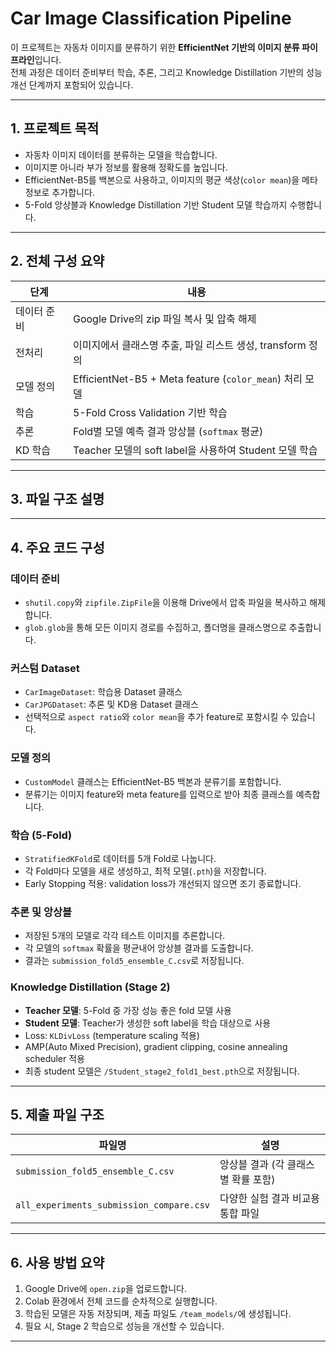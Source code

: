 # Car Image Classification Pipeline

이 프로젝트는 자동차 이미지를 분류하기 위한 **EfficientNet 기반의 이미지 분류 파이프라인**입니다.  
전체 과정은 데이터 준비부터 학습, 추론, 그리고 Knowledge Distillation 기반의 성능 개선 단계까지 포함되어 있습니다.

---

## 1. 프로젝트 목적

- 자동차 이미지 데이터를 분류하는 모델을 학습합니다.
- 이미지뿐 아니라 부가 정보를 활용해 정확도를 높입니다.
- EfficientNet-B5를 백본으로 사용하고, 이미지의 평균 색상(`color mean`)을 메타 정보로 추가합니다.
- 5-Fold 앙상블과 Knowledge Distillation 기반 Student 모델 학습까지 수행합니다.

---

## 2. 전체 구성 요약

| 단계       | 내용                                                             |
|------------|------------------------------------------------------------------|
| 데이터 준비 | Google Drive의 zip 파일 복사 및 압축 해제                        |
| 전처리     | 이미지에서 클래스명 추출, 파일 리스트 생성, transform 정의       |
| 모델 정의  | EfficientNet-B5 + Meta feature (`color_mean`) 처리 모델         |
| 학습       | 5-Fold Cross Validation 기반 학습                                 |
| 추론       | Fold별 모델 예측 결과 앙상블 (`softmax` 평균)                   |
| KD 학습    | Teacher 모델의 soft label을 사용하여 Student 모델 학습           |

---

## 3. 파일 구조 설명


---

## 4. 주요 코드 구성

### 데이터 준비

- `shutil.copy`와 `zipfile.ZipFile`을 이용해 Drive에서 압축 파일을 복사하고 해제합니다.
- `glob.glob`을 통해 모든 이미지 경로를 수집하고, 폴더명을 클래스명으로 추출합니다.

### 커스텀 Dataset

- `CarImageDataset`: 학습용 Dataset 클래스
- `CarJPGDataset`: 추론 및 KD용 Dataset 클래스
- 선택적으로 `aspect ratio`와 `color mean`을 추가 feature로 포함시킬 수 있습니다.

### 모델 정의

- `CustomModel` 클래스는 EfficientNet-B5 백본과 분류기를 포함합니다.
- 분류기는 이미지 feature와 meta feature를 입력으로 받아 최종 클래스를 예측합니다.

### 학습 (5-Fold)

- `StratifiedKFold`로 데이터를 5개 Fold로 나눕니다.
- 각 Fold마다 모델을 새로 생성하고, 최적 모델(`.pth`)을 저장합니다.
- Early Stopping 적용: validation loss가 개선되지 않으면 조기 종료합니다.

### 추론 및 앙상블

- 저장된 5개의 모델로 각각 테스트 이미지를 추론합니다.
- 각 모델의 `softmax` 확률을 평균내어 앙상블 결과를 도출합니다.
- 결과는 `submission_fold5_ensemble_C.csv`로 저장됩니다.

### Knowledge Distillation (Stage 2)

- **Teacher 모델**: 5-Fold 중 가장 성능 좋은 fold 모델 사용
- **Student 모델**: Teacher가 생성한 soft label을 학습 대상으로 사용
- Loss: `KLDivLoss` (temperature scaling 적용)
- AMP(Auto Mixed Precision), gradient clipping, cosine annealing scheduler 적용
- 최종 student 모델은 `/Student_stage2_fold1_best.pth`으로 저장됩니다.

---

## 5. 제출 파일 구조

| 파일명 | 설명 |
|--------|------|
| `submission_fold5_ensemble_C.csv` | 앙상블 결과 (각 클래스별 확률 포함) |
| `all_experiments_submission_compare.csv` | 다양한 실험 결과 비교용 통합 파일 |

---

## 6. 사용 방법 요약

1. Google Drive에 `open.zip`을 업로드합니다.
2. Colab 환경에서 전체 코드를 순차적으로 실행합니다.
3. 학습된 모델은 자동 저장되며, 제출 파일도 `/team_models/`에 생성됩니다.
4. 필요 시, Stage 2 학습으로 성능을 개선할 수 있습니다.

---
